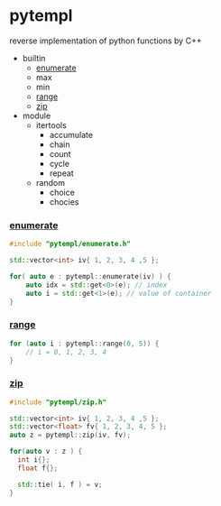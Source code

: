 # pytempl
reverse implementation of python functions by C++

* builtin
  * [enumerate](#enumerate)
  * max
  * min
  * [range](#range)
  * [zip](#zip)
* module
  * itertools
    * accumulate
    * chain
    * count
    * cycle
    * repeat
  * random
    * choice
    * chocies
 

### [enumerate](https://docs.python.org/3/library/functions.html#enumerate)
```cpp
#include "pytempl/enumerate.h"

std::vector<int> iv{ 1, 2, 3, 4 ,5 };

for( auto e : pytempl::enumerate(iv) ) {
	auto idx = std::get<0>(e); // index
	auto i = std::get<1>(e); // value of container
}
```

### [range](https://docs.python.org/3/library/functions.html#func-range)
```cpp
for (auto i : pytempl::range(0, 5)) {
    // i = 0, 1, 2, 3, 4
}
```

### [zip](https://docs.python.org/3/library/functions.html#zip)
```cpp
#include "pytempl/zip.h"

std::vector<int> iv{ 1, 2, 3, 4 ,5 };
std::vector<float> fv{ 1, 2, 3, 4, 5 };
auto z = pytempl::zip(iv, fv);

for(auto v : z ) {
  int i{};
  float f{};

  std::tie( i, f ) = v;
}
```



